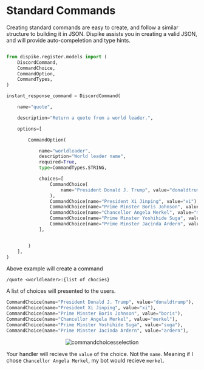 # Standard Commands

Creating standard commands are easy to create, and follow a similar structure to building it in JSON. 
Dispike assists you in creating a valid JSON, and will provide auto-compeletion and type hints.

```python

from dispike.register.models import (
    DiscordCommand,
    CommandChoice,
    CommandOption,
    CommandTypes,
)

instant_response_command = DiscordCommand(

    name="quote",

    description="Return a quote from a world leader.",

    options=[

        CommandOption(

            name="worldleader",
            description="World leader name",
            required=True,
            type=CommandTypes.STRING,

            choices=[
                CommandChoice(
                    name="President Donald J. Trump", value="donaldtrump"
                ),
                CommandChoice(name="President Xi Jinping", value="xi"),
                CommandChoice(name="Prime Minster Boris Johnson", value="boris"),
                CommandChoice(name="Chancellor Angela Merkel", value="merkel"),
                CommandChoice(name="Prime Minster Yoshihide Suga", value="suga"),
                CommandChoice(name="Prime Minster Jacinda Ardern", value="ardern"),
            ],


        )
    ],
)
```

Above example will create a command 

```
/quote <worldleader>:{list of chocies}
```

A list of choices will presented to the users.

```python
CommandChoice(name="President Donald J. Trump", value="donaldtrump"),
CommandChoice(name="President Xi Jinping", value="xi"),
CommandChoice(name="Prime Minster Boris Johnson", value="boris"),
CommandChoice(name="Chancellor Angela Merkel", value="merkel"),
CommandChoice(name="Prime Minster Yoshihide Suga", value="suga"),
CommandChoice(name="Prime Minster Jacinda Ardern", value="ardern"),
```

<p align="center">
  <img src="../images/exampleChoicesStandard.png" alt="commandchoicesselection"></a>
</p>


Your handler will recieve the ``value`` of the choice. Not the ``name``.
Meaning if I chose ``Chancellor Angela Merkel``, my bot would recieve ``merkel``.
